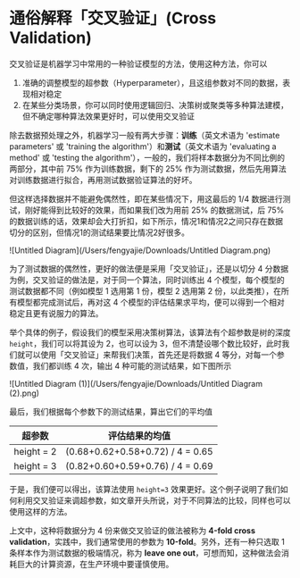 # 通俗解释「交叉验证」(Cross Validation)

交叉验证是机器学习中常用的一种验证模型的方法，使用这种方法，你可以

1. 准确的调整模型的超参数（Hyperparameter），且这组参数对不同的数据，表现相对稳定
2. 在某些分类场景，你可以同时使用逻辑回归、决策树或聚类等多种算法建模，但不确定哪种算法效果更好时，可以使用交叉验证

除去数据预处理之外，机器学习一般有两大步骤：**训练**（英文术语为 'estimate parameters' 或 'training the algorithm'）和**测试**（英文术语为 'evaluating a method' 或 'testing the algorithm'），一般的，我们将样本数据分为不同比例的两部分，其中前 75% 作为训练数据，剩下的 25% 作为测试数据，然后先用算法对训练数据进行拟合，再用测试数据验证算法的好坏。

但这样选择数据并不能避免偶然性，即在某些情况下，用这最后的 1/4 数据进行测试，刚好能得到比较好的效果，而如果我们改为用前 25% 的数据测试，后 75% 的数据训练的话，效果却会大打折扣，如下所示，情况1和情况2之间只存在数据切分的区别，但情况1的测试结果要比情况2好很多。

![Untitled Diagram](/Users/fengyajie/Downloads/Untitled Diagram.png)

为了测试数据的偶然性，更好的做法便是采用「交叉验证」，还是以切分 4 分数据为例，交叉验证的做法是，对于同一个算法，同时训练出 4 个模型，每个模型的测试数据都不同（例如模型 1 选用第 1 份，模型 2 选用第 2 份，以此类推），在所有模型都完成测试后，再对这 4 个模型的评估结果求平均，便可以得到一个相对稳定且更有说服力的算法。

举个具体的例子，假设我们的模型采用决策树算法，该算法有个超参数是树的深度 `height`，我们可以将其设为 2，也可以设为 3，但不清楚设哪个数比较好，此时我们就可以使用「交叉验证」来帮我们决策，首先还是将数据 4 等分，对每一个参数值，我们都训练 4 次，输出 4 种可能的测试结果，如下图所示

![Untitled Diagram (1)](/Users/fengyajie/Downloads/Untitled Diagram (2).png)

最后，我们根据每个参数下的测试结果，算出它们的平均值

| 超参数     | 评估结果的均值                   |
| ---------- | -------------------------------- |
| height = 2 | (0.68+0.62+0.58+0.72) / 4 = 0.65 |
| height = 3 | (0.82+0.60+0.59+0.76) / 4 = 0.69 |

于是，我们便可以得出，该算法使用 `height=3` 效果更好。这个例子说明了我们如何利用交叉验证来调超参数，如文章开头所说，对于不同算法的比较，同样也可以使用这样的方法。

上文中，这种将数据分为 4 份来做交叉验证的做法被称为 **4-fold cross validation**，实践中，我们通常使用的参数为 **10-fold**。另外，还有一种只选取 1 条样本作为测试数据的极端情况，称为 **leave one out**，可想而知，这种做法会消耗巨大的计算资源，在生产环境中要谨慎使用。



